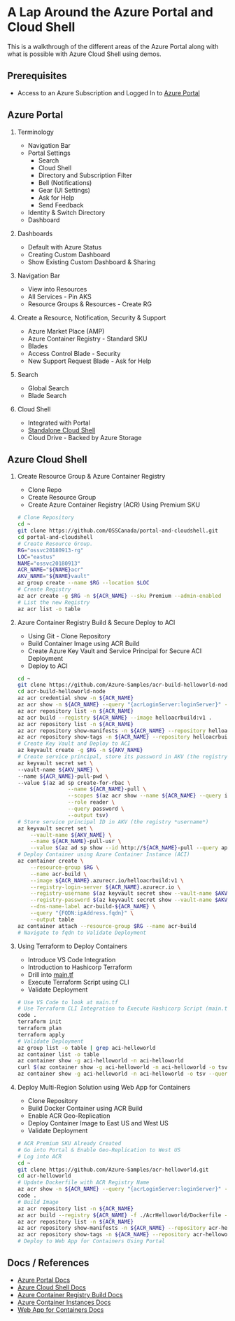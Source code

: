 # A Lap Around the Azure Portal and Cloud Shell

This is a walkthrough of the different areas of the Azure Portal along with what is possible with Azure Cloud Shell using demos.

## Prerequisites

* Access to an Azure Subscription and Logged In to [Azure Portal](http://portal.azure.com)

## Azure Portal

1. Terminology

    * Navigation Bar
    * Portal Settings
        * Search
        * Cloud Shell
        * Directory and Subscription Filter
        * Bell (Notifications)
        * Gear (UI Settings)
        * Ask for Help
        * Send Feedback        
    * Identity & Switch Directory
    * Dashboard

2. Dashboards

    * Default with Azure Status
    * Creating Custom Dashboard
    * Show Existing Custom Dashboard & Sharing

3. Navigation Bar

    * View into Resources
    * All Services - Pin AKS
    * Resource Groups & Resources - Create RG

4. Create a Resource, Notification, Security & Support

    * Azure Market Place (AMP)
    * Azure Container Registry - Standard SKU
    * Blades
    * Access Control Blade - Security
    * New Support Request Blade - Ask for Help

5. Search

    * Global Search
    * Blade Search

6. Cloud Shell

    * Integrated with Portal
    * [Standalone Cloud Shell](http://shell.azure.com)
    * Cloud Drive - Backed by Azure Storage

## Azure Cloud Shell

1. Create Resource Group & Azure Container Registry

    * Clone Repo
    * Create Resource Group
    * Create Azure Container Registry (ACR) Using Premium SKU

    ```bash
    # Clone Repository
    cd ~
    git clone https://github.com/OSSCanada/portal-and-cloudshell.git
    cd portal-and-cloudshell
    # Create Resource Group.
    RG="ossvc20180913-rg"
    LOC="eastus"
    NAME="ossvc20180913"
    ACR_NAME="${NAME}acr"
    AKV_NAME="${NAME}vault"
    az group create --name $RG --location $LOC
    # Create Registry
    az acr create -g $RG -n ${ACR_NAME} --sku Premium --admin-enabled
    # List the new Registry
    az acr list -o table
    ```

2. Azure Container Registry Build & Secure Deploy to ACI

    * Using Git - Clone Repository
    * Build Container Image using ACR Build
    * Create Azure Key Vault and Service Principal for Secure ACI Deployment
    * Deploy to ACI

    ```bash
    cd ~
    git clone https://github.com/Azure-Samples/acr-build-helloworld-node.git
    cd acr-build-helloworld-node
    az acr credential show -n ${ACR_NAME}
    az acr show -n ${ACR_NAME} --query "{acrLoginServer:loginServer}" -o table
    az acr repository list -n ${ACR_NAME}
    az acr build --registry ${ACR_NAME} --image helloacrbuild:v1 .
    az acr repository list -n ${ACR_NAME}
    az acr repository show-manifests -n ${ACR_NAME} --repository helloacrbuild
    az acr repository show-tags -n ${ACR_NAME} --repository helloacrbuild
    # Create Key Vault and Deploy to ACI
    az keyvault create -g $RG -n ${AKV_NAME}
    # Create service principal, store its password in AKV (the registry *password*)
    az keyvault secret set \
    --vault-name ${AKV_NAME} \
    --name ${ACR_NAME}-pull-pwd \
    --value $(az ad sp create-for-rbac \
                    --name ${ACR_NAME}-pull \
                    --scopes $(az acr show --name ${ACR_NAME} --query id --output tsv) \
                    --role reader \
                    --query password \
                    --output tsv)
    # Store service principal ID in AKV (the registry *username*)
    az keyvault secret set \
        --vault-name ${AKV_NAME} \
        --name ${ACR_NAME}-pull-usr \
        --value $(az ad sp show --id http://${ACR_NAME}-pull --query appId --output tsv)
    # Deploy Container using Azure Container Instance (ACI)
    az container create \
        --resource-group $RG \
        --name acr-build \
        --image ${ACR_NAME}.azurecr.io/helloacrbuild:v1 \
        --registry-login-server ${ACR_NAME}.azurecr.io \
        --registry-username $(az keyvault secret show --vault-name $AKV_NAME --name ${ACR_NAME}-pull-usr --query value -o tsv) \
        --registry-password $(az keyvault secret show --vault-name $AKV_NAME --name ${ACR_NAME}-pull-pwd --query value -o tsv) \
        --dns-name-label acr-build-${ACR_NAME} \
        --query "{FQDN:ipAddress.fqdn}" \
        --output table
    az container attach --resource-group $RG --name acr-build
    # Navigate to fqdn to Validate Deployment
    ```

3. Using Terraform to Deploy Containers

    * Introduce VS Code Integration
    * Introduction to Hashicorp Terraform
    * Drill into [main.tf](main.tf)
    * Execute Terraform Script using CLI
    * Validate Deployment

    ```bash
    # Use VS Code to look at main.tf
    # Use Terraform CLI Integration to Execute Hashicorp Script (main.tf)
    code .
    terraform init
    terraform plan
    terraform apply
    # Validate Deployment
    az group list -o table | grep aci-helloworld
    az container list -o table
    az container show -g aci-helloworld -n aci-helloworld
    curl $(az container show -g aci-helloworld -n aci-helloworld -o tsv --query "ipAddress.fqdn")
    az container show -g aci-helloworld -n aci-helloworld -o tsv --query "ipAddress.fqdn"
    ```

4. Deploy Multi-Region Solution using Web App for Containers

    * Clone Repository
    * Build Docker Container using ACR Build
    * Enable ACR Geo-Replication
    * Deploy Container Image to East US and West US
    * Validate Deployment

    ```bash
    # ACR Premium SKU Already Created
    # Go into Portal & Enable Geo-Replication to West US
    # Log into ACR
    cd ~
    git clone https://github.com/Azure-Samples/acr-helloworld.git
    cd acr-helloworld
    # Update Dockerfile with ACR Registry Name
    az acr show -n ${ACR_NAME} --query "{acrLoginServer:loginServer}" -o table
    code .
    # Build Image
    az acr repository list -n ${ACR_NAME}
    az acr build --registry ${ACR_NAME} -f ./AcrHelloworld/Dockerfile --image acr-helloworld:v1 .
    az acr repository list -n ${ACR_NAME}
    az acr repository show-manifests -n ${ACR_NAME} --repository acr-helloworld
    az acr repository show-tags -n ${ACR_NAME} --repository acr-helloworld
    # Deploy to Web App for Containers Using Portal
    ```

## Docs / References

* [Azure Portal Docs](https://azure.microsoft.com/en-ca/features/azure-portal/)
* [Azure Cloud Shell Docs](https://docs.microsoft.com/en-us/azure/cloud-shell/overview)
* [Azure Container Registry Build Docs](https://docs.microsoft.com/en-us/azure/container-registry/container-registry-build-overview)
* [Azure Container Instances Docs](https://docs.microsoft.com/en-us/azure/container-instances/container-instances-overview)
* [Web App for Containers Docs](https://docs.microsoft.com/en-us/azure/app-service/containers/app-service-linux-intro)